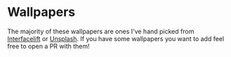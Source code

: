 # Wallpapers

The majority of these wallpapers are ones I've hand picked from [Interfacelift](https://interfacelift.com/) or [Unsplash](https://unsplash.com/). If you have some wallpapers you want to add feel free to open a PR with them!
